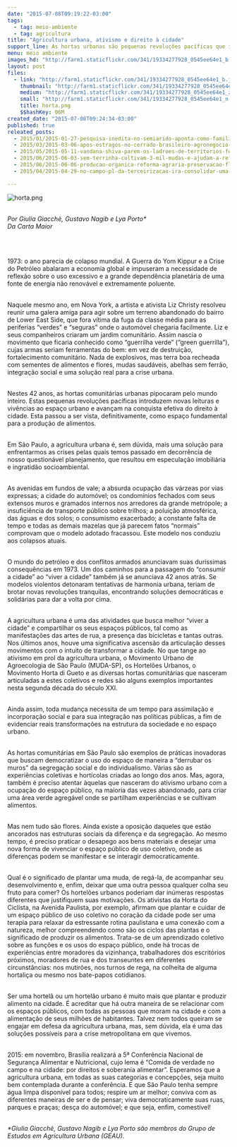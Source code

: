 ```yaml
---
date: "2015-07-08T09:19:22-03:00"
tags:
  - tag: meio-ambiente
  - tag: agricultura
title: "Agricultura urbana, ativismo e direito à cidade"
support_line: As hortas urbanas são pequenas revoluções pacíficas que introduzem novas vivências no espaço urbano e avançam na conquista do direito à cidade.
menu: meio ambiente
images_hd: "http://farm1.staticflickr.com/341/19334277928_0545ee64e1_b.jpg"
layout: post
files:
  - link: "http://farm1.staticflickr.com/341/19334277928_0545ee64e1_b.jpg"
    thumbnail: "http://farm1.staticflickr.com/341/19334277928_0545ee64e1_t.jpg"
    medium: "http://farm1.staticflickr.com/341/19334277928_0545ee64e1_z.jpg"
    small: "http://farm1.staticflickr.com/341/19334277928_0545ee64e1_n.jpg"
    title: horta.png
    $$hashKey: 06M
created_date: "2015-07-08T09:24:34-03:00"
published: true
releated_posts:
  - 2015/01/2015-01-27-pesquisa-inedita-no-semiarido-aponta-como-familias-agricultoras-enfrentam-os-impactos-ambientais.md
  - 2015/03/2015-03-06-apos-estragos-no-cerrado-brasileiro-agronegocio-avanca-sobre-terras-mocambicanas.md
  - 2015/05/2015-05-11-vandana-shiva-parem-os-ladroes-de-territorios-ferteis.md
  - 2015/06/2015-06-03-sem-terrinha-cultivam-3-mil-mudas-e-ajudam-a-reflorestar-assentamento.md
  - 2015/06/2015-06-06-producao-organica-reforma-agraria-preservacao-florestal-a-historia-do-sitio-a-boa-terra.md
  - 2015/04/2015-04-29-no-campo-pl-da-terceirizacao-ira-consolidar-uma-situacao-que-beira-o-insustentavel.md

---
```

<p><img alt="horta.png" src="http://farm1.staticflickr.com/341/19334277928_0545ee64e1_b.jpg" /></p>

<p><br />
<em>Por Giulia Giacch&egrave;, Gustavo Nagib e Lya Porto*<br />
Da Carta Maior</em></p>

<p>&nbsp;
<p><br />
1973: o ano parecia de colapso mundial. A Guerra do Yom Kippur e a Crise do Petr&oacute;leo abalaram a economia global e impuseram a necessidade de reflex&atilde;o sobre o uso excessivo e a grande depend&ecirc;ncia planet&aacute;ria de uma fonte de energia n&atilde;o renov&aacute;vel e extremamente poluente.</p>
</p>

<p><br />
Naquele mesmo ano, em Nova York, a artista e ativista Liz Christy resolveu reunir uma galera amiga para agir sobre um terreno abandonado do bairro de Lower East Side, que fora v&iacute;tima da fuga da classe m&eacute;dia para as periferias &ldquo;verdes&rdquo; e &ldquo;seguras&rdquo; onde o autom&oacute;vel chegaria facilmente. Liz e seus companheiros criaram um jardim comunit&aacute;rio. Assim nascia o movimento que ficaria conhecido como &ldquo;guerrilha verde&rdquo; (&ldquo;green guerrilla&rdquo;), cujas armas seriam ferramentas do bem: em vez de destrui&ccedil;&atilde;o, fortalecimento comunit&aacute;rio. Nada de explosivos, mas terra boa recheada com sementes de alimentos e flores, mudas saud&aacute;veis, abelhas sem ferr&atilde;o, integra&ccedil;&atilde;o social e uma solu&ccedil;&atilde;o real para a crise urbana.</p>

<p><br />
Nestes 42 anos, as hortas comunit&aacute;rias urbanas pipocaram pelo mundo inteiro. Estas pequenas revolu&ccedil;&otilde;es pac&iacute;ficas introduzem novas leituras e viv&ecirc;ncias ao espa&ccedil;o urbano e avan&ccedil;am na conquista efetiva do direito &agrave; cidade. Esta passou a ser vista, definitivamente, como espa&ccedil;o fundamental para a produ&ccedil;&atilde;o de alimentos.</p>

<p><br />
Em S&atilde;o Paulo, a agricultura urbana &eacute;, sem d&uacute;vida, mais uma solu&ccedil;&atilde;o para enfrentarmos as crises pelas quais temos passado em decorr&ecirc;ncia de nosso question&aacute;vel planejamento, que resultou em especula&ccedil;&atilde;o imobili&aacute;ria e ingratid&atilde;o socioambiental.</p>

<p><br />
As avenidas em fundos de vale; a absurda ocupa&ccedil;&atilde;o das v&aacute;rzeas por vias expressas; a cidade do autom&oacute;vel; os condom&iacute;nios fechados com seus extensos muros e gramados internos nos arredores da grande metr&oacute;pole; a insufici&ecirc;ncia de transporte p&uacute;blico sobre trilhos; a polui&ccedil;&atilde;o atmosf&eacute;rica, das &aacute;guas e dos solos; o consumismo exacerbado; a constante falta de tempo e todas as demais mazelas que j&aacute; parecem fatos &ldquo;normais&rdquo; comprovam que o modelo adotado fracassou. Este modelo nos conduziu aos colapsos atuais.</p>

<p><br />
O mundo do petr&oacute;leo e dos conflitos armados anunciavam suas dur&iacute;ssimas consequ&ecirc;ncias em 1973. Um dos caminhos para a passagem do &ldquo;consumir a cidade&rdquo; ao &ldquo;viver a cidade&rdquo; tamb&eacute;m j&aacute; se anunciava 42 anos atr&aacute;s. Se modelos violentos detonaram tentativas de harmonia urbana, teriam de brotar novas revolu&ccedil;&otilde;es tranquilas, encontrando solu&ccedil;&otilde;es democr&aacute;ticas e solid&aacute;rias para dar a volta por cima.</p>

<p><br />
A agricultura urbana &eacute; uma das atividades que busca melhor &ldquo;viver a cidade&rdquo; e compartilhar os seus espa&ccedil;os p&uacute;blicos, tal como as manifesta&ccedil;&otilde;es das artes de rua, a presen&ccedil;a das bicicletas e tantas outras. Nos &uacute;ltimos anos, houve uma significativa ascens&atilde;o da articula&ccedil;&atilde;o desses movimentos com o intuito de transformar a cidade. No que tange ao ativismo em prol da agricultura urbana, o Movimento Urbano de Agroecologia de S&atilde;o Paulo (MUDA-SP), os Hortel&otilde;es Urbanos, o Movimento Horta di Gueto e as diversas hortas comunit&aacute;rias que nasceram articuladas a estes coletivos e redes s&atilde;o alguns exemplos importantes nesta segunda d&eacute;cada do s&eacute;culo XXI.</p>

<p><br />
Ainda assim, toda mudan&ccedil;a necessita de um tempo para assimila&ccedil;&atilde;o e incorpora&ccedil;&atilde;o social e para sua integra&ccedil;&atilde;o nas pol&iacute;ticas p&uacute;blicas, a fim de evidenciar reais transforma&ccedil;&otilde;es na estrutura da sociedade e no espa&ccedil;o urbano.</p>

<p><br />
As hortas comunit&aacute;rias em S&atilde;o Paulo s&atilde;o exemplos de pr&aacute;ticas inovadoras que buscam democratizar o uso do espa&ccedil;o de maneira a &ldquo;derrubar os muros&rdquo; da segrega&ccedil;&atilde;o social e do individualismo. V&aacute;rias s&atilde;o as experi&ecirc;ncias coletivas e hort&iacute;colas criadas ao longo dos anos. Mas, agora, tamb&eacute;m &eacute; preciso atentar &agrave;quelas que nasceram do ativismo urbano com a ocupa&ccedil;&atilde;o do espa&ccedil;o p&uacute;blico, na maioria das vezes abandonado, para criar uma &aacute;rea verde agreg&aacute;vel onde se partilham experi&ecirc;ncias e se cultivam alimentos.</p>

<p><br />
Mas nem tudo s&atilde;o flores. Ainda existe a oposi&ccedil;&atilde;o daqueles que est&atilde;o ancorados nas estruturas sociais da diferen&ccedil;a e da segrega&ccedil;&atilde;o. Ao mesmo tempo, &eacute; preciso praticar o desapego aos bens materiais e desejar uma nova forma de vivenciar o espa&ccedil;o p&uacute;blico de uso coletivo, onde as diferen&ccedil;as podem se manifestar e se interagir democraticamente.</p>

<p><br />
Qual &eacute; o significado de plantar uma muda, de reg&aacute;-la, de acompanhar seu desenvolvimento e, enfim, deixar que uma outra pessoa qualquer colha seu fruto para comer? Os hortel&otilde;es urbanos poderiam dar in&uacute;meras respostas diferentes que justifiquem suas motiva&ccedil;&otilde;es. Os ativistas da Horta do Ciclista, na Avenida Paulista, por exemplo, afirmam que plantar e cuidar de um espa&ccedil;o p&uacute;blico de uso coletivo no cora&ccedil;&atilde;o da cidade pode ser uma terapia para relaxar da estressante rotina paulistana e uma conex&atilde;o com a natureza, melhor compreendendo como s&atilde;o os ciclos das plantas e o significado de produzir os alimentos. Trata-se de um aprendizado coletivo sobre as fun&ccedil;&otilde;es e os usos do espa&ccedil;o p&uacute;blico, onde h&aacute; trocas de experi&ecirc;ncias entre moradores da vizinhan&ccedil;a, trabalhadores dos escrit&oacute;rios pr&oacute;ximos, moradores de rua e dos transeuntes em diferentes circunst&acirc;ncias: nos mutir&otilde;es, nos turnos de rega, na colheita de alguma hortali&ccedil;a ou mesmo nos bate-papos cotidianos.</p>

<p><br />
Ser uma hortel&atilde; ou um hortel&atilde;o urbano &eacute; muito mais que plantar e produzir alimento na cidade. &Eacute; acreditar que h&aacute; outra maneira de se relacionar com os espa&ccedil;os p&uacute;blicos, com todas as pessoas que moram na cidade e com a alimenta&ccedil;&atilde;o de seus milh&otilde;es de habitantes. Talvez nem todos queiram se engajar em defesa da agricultura urbana, mas, sem d&uacute;vida, ela &eacute; uma das solu&ccedil;&otilde;es poss&iacute;veis para a crise metropolitana em que vivemos.</p>

<p><br />
2015: em novembro, Bras&iacute;lia realizar&aacute; a 5&ordf; Confer&ecirc;ncia Nacional de Seguran&ccedil;a Alimentar e Nutricional, cujo lema &eacute; &ldquo;Comida de verdade no campo e na cidade: por direitos e soberania alimentar&rdquo;. Esperamos que a agricultura urbana, em todas as suas categorias e concep&ccedil;&otilde;es, seja muito bem contemplada durante a confer&ecirc;ncia. E que S&atilde;o Paulo tenha sempre &aacute;gua limpa dispon&iacute;vel para todos; respire um ar melhor; conviva com as diferentes maneiras de ser e de pensar; viva democraticamente suas ruas, parques e pra&ccedil;as; des&ccedil;a do autom&oacute;vel; e que seja, enfim, comest&iacute;vel!</p>

<p><br />
<em>*Giulia Giacch&egrave;, Gustavo Nagib e Lya Porto s&atilde;o membros do Grupo de Estudos em Agricultura Urbana (GEAU).</em></p>
